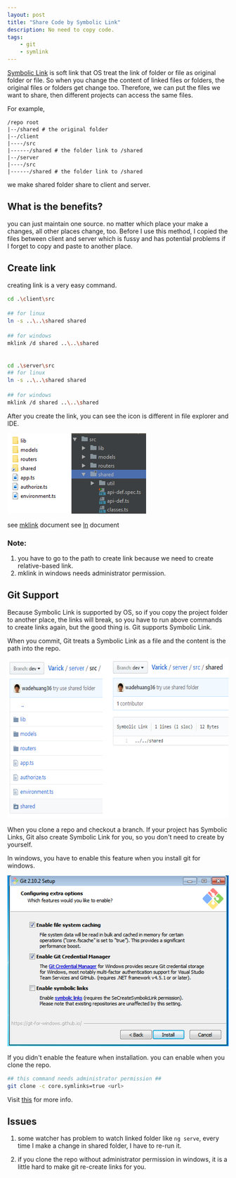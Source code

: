 ```yaml
---
layout: post
title: "Share Code by Symbolic Link"
description: No need to copy code.
tags: 
    - git
    - symlink
---
```


[Symbolic Link](https://en.wikipedia.org/wiki/Symbolic_link) is soft link that OS treat the link of folder or file as original folder or file. So when you change the content of linked files or folders, the original files or folders get change too. Therefore, we can put the files we want to share, then different projects can access the same files. 

For example,
```text
/repo root
|--/shared # the original folder
|--/client
|----/src
|------/shared # the folder link to /shared
|--/server
|----/src
|------/shared # the folder link to /shared
```
we make shared folder share to client and server.

## What is the benefits?
you can just maintain one source. no matter which place your make a changes, all other places change, too. Before I use this method, I copied the files between client and server which is fussy and has potential problems if I forget to copy and paste to another place.

## Create link
creating link is a very easy command.

```bash
cd .\client\src

## for linux
ln -s ..\..\shared shared

## for windows
mklink /d shared ..\..\shared


cd .\server\src
## for linux
ln -s ..\..\shared shared

## for windows
mklink /d shared ..\..\shared
```

After you create the link, you can see the icon is different in file explorer and IDE.

<img src="/assets/images/515fa40715765a1306dc2621197476d2d6564c21.png" width="316" height="183">

see [mklink](https://technet.microsoft.com/en-us/library/cc753194.aspx) document
see [ln](https://en.wikipedia.org/wiki/Ln_(Unix)) document

### Note:
1. you have to go to the path to create link because we need to create relative-based link.
2. mklink in windows needs administrator permission.


## Git Support
Because Symbolic Link is supported by OS, so if you copy the project folder to another place, the links will break, so you have to run above commands to create links again, but the good thing is. Git supports Symbolic Link. 

When you commit, Git treats a Symbolic Link as a file and the content is the path into the repo. 

<img src="/assets/images/cd3a07d69adb73ad51e0de179ea0e8540bf51925.png" width="618" height="365"> 

When you clone a repo and checkout a branch. If your project has Symbolic Links, Git also create Symbolic Link for you, so you don't need to create by yourself.

In windows, you have to enable this feature when you install git for windows.

<img src="/assets/images/b5901807c9e5eef153864c816d2a3c05de3255ba.png" width="510" height="389">

If you didn't enable the feature when installation. you can enable when you clone the repo.

```bash
## this command needs administrator permission ##
git clone -c core.symlinks=true <url>
```
Visit [this](https://github.com/git-for-windows/git/wiki/Symbolic-Links) for more info. 

## Issues
1. some watcher has problem to watch linked folder like `ng serve`, every time I make a change in shared folder, I have to re-run it.

2. if you clone the repo without administrator permission in windows, it is a little hard to make git re-create links for you.